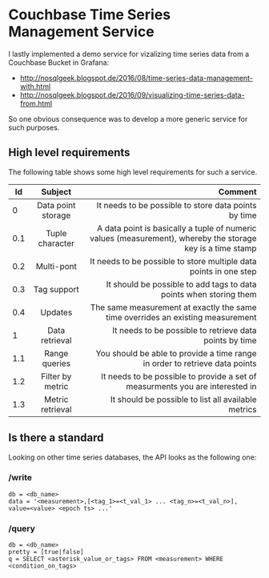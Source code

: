 # Couchbase Time Series Management Service

I lastly implemented a demo service for vizalizing time series data from a Couchbase Bucket in Grafana:

* http://nosqlgeek.blogspot.de/2016/08/time-series-data-management-with.html
* http://nosqlgeek.blogspot.de/2016/09/visualizing-time-series-data-from.html

So one obvious consequence was to develop a more generic service for such purposes.


## High level requirements

The following table shows some high level requirements for such a service.

| Id            | Subject            | Comment                                              |
| ------------- |:------------------:| ----------------------------------------------------:|
| 0             | Data point storage | It needs to be possible to store data points by time |
| 0.1           | Tuple character    | A data point is basically a tuple of numeric values (measurement), whereby the storage key is a time stamp |
| 0.2            | Multi-pont    | It needs to be possible to store multiple data points in one step|
| 0.3            | Tag support   | It should be possible to add tags to data points when storing them|
| 0.4            | Updates  | The same measurement at exactly the same time overrides an existing measurement|
| 1             | Data retrieval     | It needs to be possible to retrieve data points by time|
| 1.1           | Range queries      | You should be able to provide a time range in order to retrieve data points|
| 1.2           | Filter by metric   | It needs to be possible to provide a set of measurments you are interested in|
| 1.3           | Metric retrieval   | It should be possible to list all available metrics|

## Is there a standard

Looking on other time series databases, the API looks as the following one:

### /write

```
db = <db_name>
data = '<measurement>,[<tag_1>=<t_val_1> ... <tag_n>=<t_val_n>], value=<value> <epoch ts> ...'
```

### /query

```
db = <db_name>
pretty = [true|false]
q = SELECT <asterisk_value_or_tags> FROM <measurement> WHERE <condition_on_tags>
